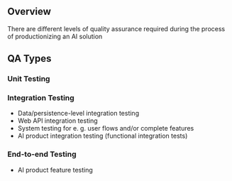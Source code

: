 ## Overview
There are different levels of quality assurance required during the process of productionizing an AI solution

## QA Types

### Unit Testing

### Integration Testing
- Data/persistence-level integration testing
- Web API integration testing
- System testing for e. g. user flows and/or complete features
- AI product integration testing (functional integration tests)

### End-to-end Testing
- AI product feature testing